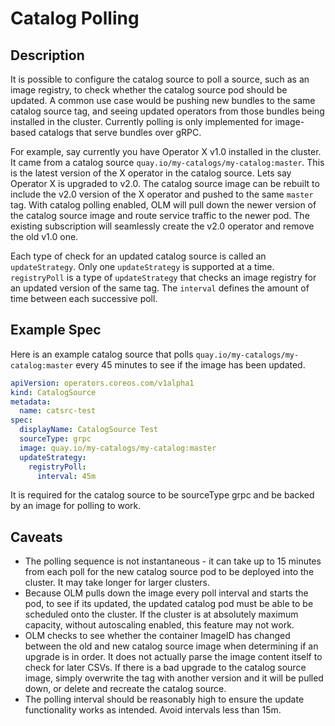 # Catalog Polling

## Description
It is possible to configure the catalog source to poll a source, such as an image registry, to check whether the
catalog source pod should be updated. A common use case would be pushing new bundles to the same catalog source tag, and seeing
updated operators from those bundles being installed in the cluster. Currently polling is only implemented for image-based catalogs
that serve bundles over gRPC. 

For example, say currently you have Operator X v1.0 installed in the cluster. It came from a catalog source `quay.io/my-catalogs/my-catalog:master`. 
This is the latest version of the X operator in the catalog source. Lets say Operator X is upgraded to v2.0. The catalog source image can be rebuilt
to include the v2.0 version of the X operator and pushed to the same `master` tag. With catalog polling enabled, OLM will pull down the newer version 
of the catalog source image and route service traffic to the newer pod. The existing subscription will seamlessly create the v2.0 operator and remove the old v1.0 one. 

Each type of check for an updated catalog source is called an `updateStrategy`. Only one `updateStrategy` is supported at a time.
`registryPoll` is a type of `updateStrategy` that checks an image registry for an updated version of the same tag. The `interval` defines
the amount of time between each successive poll.  

## Example Spec
Here is an example catalog source that polls `quay.io/my-catalogs/my-catalog:master` every 45 minutes to see if the image has been updated. 

```yaml
apiVersion: operators.coreos.com/v1alpha1
kind: CatalogSource
metadata:
  name: catsrc-test
spec:
  displayName: CatalogSource Test
  sourceType: grpc
  image: quay.io/my-catalogs/my-catalog:master
  updateStrategy:
    registryPoll:
      interval: 45m
```

It is required for the catalog source to be sourceType grpc and be backed by an image for polling to work.  

## Caveats
* The polling sequence is not instantaneous - it can take up to 15 minutes from each poll for the new catalog source pod to be deployed
into the cluster. It may take longer for larger clusters. 
* Because OLM pulls down the image every poll interval and starts the pod, to see if its updated, the updated catalog pod must be able to be
scheduled onto the cluster. If the cluster is at absolutely maximum capacity, without autoscaling enabled, this feature may not work. 
* OLM checks to see whether the container ImageID has changed between the old and new catalog source image when determining if an upgrade
is in order. It does not actually parse the image content itself to check for later CSVs. If there is a bad upgrade to the catalog source image,
simply overwrite the tag with another version and it will be pulled down, or delete and recreate the catalog source. 
* The polling interval should be reasonably high to ensure the update functionality works as intended. Avoid intervals less than 15m. 
